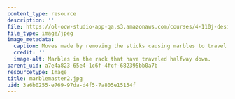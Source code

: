 ```yaml
---
content_type: resource
description: ''
file: https://ol-ocw-studio-app-qa.s3.amazonaws.com/courses/4-110j-design-across-scales-disciplines-and-problem-contexts-spring-2013/3a6b0255e76997dad4f57a805e15154f_marblemaster2.jpg
file_type: image/jpeg
image_metadata:
  caption: Moves made by removing the sticks causing marbles to travel downward.
  credit: ''
  image-alt: Marbles in the rack that have traveled halfway down.
parent_uid: a7e4a823-65e4-1c6f-4fcf-682395bb0a7b
resourcetype: Image
title: marblemaster2.jpg
uid: 3a6b0255-e769-97da-d4f5-7a805e15154f
---
```

